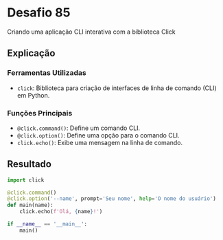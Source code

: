 # Desafio 85

Criando uma aplicação CLI interativa com a biblioteca Click

## Explicação

### Ferramentas Utilizadas

- `click`: Biblioteca para criação de interfaces de linha de comando (CLI) em Python.

### Funções Principais

- `@click.command()`: Define um comando CLI.
- `@click.option()`: Define uma opção para o comando CLI.
- `click.echo()`: Exibe uma mensagem na linha de comando.

## Resultado

```py
import click

@click.command()
@click.option('--name', prompt='Seu nome', help='O nome do usuário')
def main(name):
    click.echo(f'Olá, {name}!')

if __name__ == '__main__':
    main()
